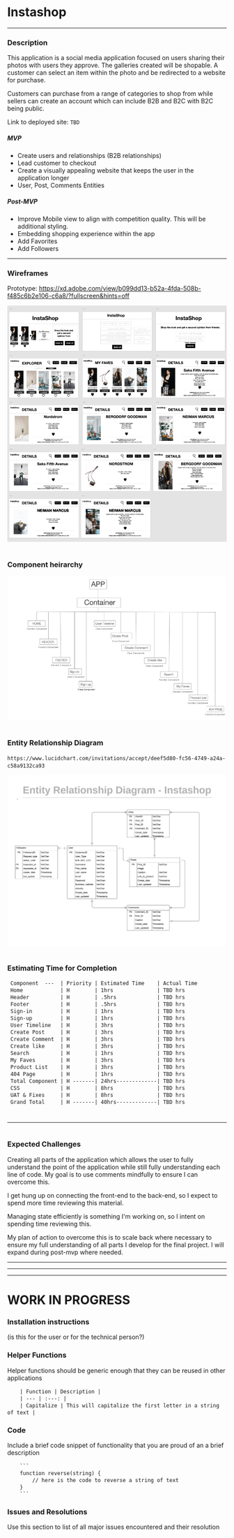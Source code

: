 # Instashop

---

### Description

This application is a social media application focused on users sharing their photos with users they approve. The galleries created will be shopable. A customer can select an item within the photo and be redirected to a website for purchase.

Customers can purchase from a range of categories to shop from while sellers can create an account which can include B2B and B2C with B2C being public.

Link to deployed site: `TBD`

##### MVP

- Create users and relationships (B2B relationships)
- Lead customer to checkout
- Create a visually appealing website that keeps the user in the application longer
- User, Post, Comments Entities

##### Post-MVP

- Improve Mobile view to align with competition quality. This will be additional styling.
- Embedding shopping experience within the app
- Add Favorites
- Add Followers

---

### Wireframes

Prototype: https://xd.adobe.com/view/b099dd13-b52a-4fda-508b-f485c6b2e106-c6a8/?fullscreen&hints=off

![ERD](https://github.com/ReginaClarke/Instashop/blob/master/Media/InstaShop-Wireframe.png)

#

### Component heirarchy

![ERD](https://github.com/ReginaClarke/Instashop/blob/master/Media/Component%20Hierarchy.jpeg)

#

### Entity Relationship Diagram

`https://www.lucidchart.com/invitations/accept/deef5d80-fc56-4749-a24a-c58a9132ca93`

![ERD](https://github.com/ReginaClarke/Instashop/blob/master/Media/Entity%20Relationship%20Diagram%20-%20Instashop.png)

#

### Estimating Time for Completion

     Component  ---  | Priority | Estimated Time    | Actual Time
     Home            | H        | 1hrs              | TBD hrs
     Header          | H        | .5hrs             | TBD hrs
     Footer          | H        | .5hrs             | TBD hrs
     Sign-in         | H        | 1hrs              | TBD hrs
     Sign-up         | H        | 1hrs              | TBD hrs
     User Timeline   | H        | 3hrs              | TBD hrs
     Create Post     | H        | 3hrs              | TBD hrs
     Create Comment  | H        | 3hrs              | TBD hrs
     Create like     | H        | 3hrs              | TBD hrs
     Search          | H        | 1hrs              | TBD hrs
     My Faves        | H        | 3hrs              | TBD hrs
     Product List    | H        | 3hrs              | TBD hrs
     404 Page        | H        | 1hrs              | TBD hrs
     Total Component | H -------| 24hrs-------------| TBD hrs
     CSS             | H        | 8hrs              | TBD hrs
     UAT & Fixes     | H        | 8hrs              | TBD hrs
     Grand Total     | H -------| 40hrs-------------| TBD hrs

#

---

#

### Expected Challenges

Creating all parts of the application which allows the user to fully understand the point of the application while still fully understanding each line of code. My goal is to use comments mindfully to ensure I can overcome this.

I get hung up on connecting the front-end to the back-end, so I expect to spend more time reviewing this material.

Managing state efficiently is something I'm working on, so I intent on spending time reviewing this.

My plan of action to overcome this is to scale back where necessary to ensure my full understanding of all parts I develop for the final project. I will expand during post-mvp where needed.

---

---

---

# WORK IN PROGRESS

### Installation instructions

(is this for the user or for the technical person?)

### Helper Functions

Helper functions should be generic enough that they can be reused in other applications

      	| Function | Description |
      	| --- | :---: |
      	| Capitalize | This will capitalize the first letter in a string of text |

### Code

Include a brief code snippet of functionality that you are proud of an a brief description

      	```
      	function reverse(string) {
      		// here is the code to reverse a string of text
      	}
      	```

### Issues and Resolutions

Use this section to list of all major issues encountered and their resolution
